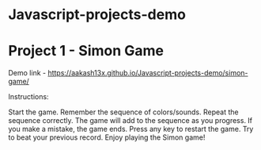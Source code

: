 # Javascript-projects-demo

# Project 1 - Simon Game 
Demo link - https://aakash13x.github.io/Javascript-projects-demo/simon-game/

Instructions:

Start the game.
Remember the sequence of colors/sounds.
Repeat the sequence correctly.
The game will add to the sequence as you progress.
If you make a mistake, the game ends.
Press any key to restart the game.
Try to beat your previous record.
Enjoy playing the Simon game!
